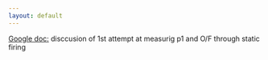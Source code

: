 ```yaml
---
layout: default
---
```


[Google doc:](https://docs.google.com/document/d/1JxKmvcccYgxyxHkK9EasYi_KEzsKsH341RCrCXNK6sM/edit?usp=sharing) disccusion of 1st attempt at measurig p1 and O/F through static firing
